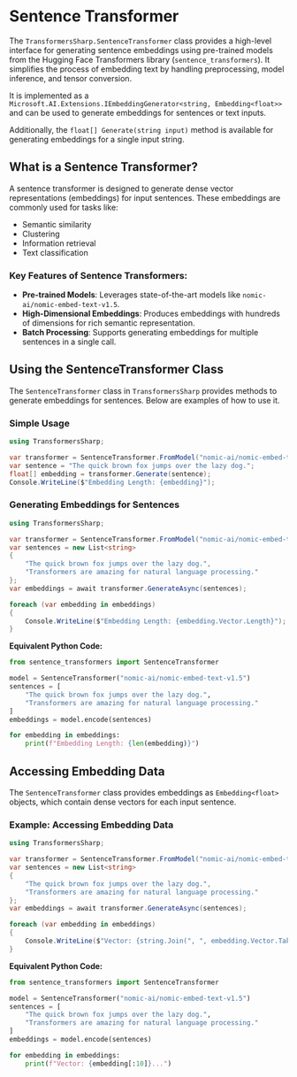 # Sentence Transformer

The `TransformersSharp.SentenceTransformer` class provides a high-level interface for generating sentence embeddings using pre-trained models from the Hugging Face Transformers library (`sentence_transformers`). It simplifies the process of embedding text by handling preprocessing, model inference, and tensor conversion.

It is implemented as a `Microsoft.AI.Extensions.IEmbeddingGenerator<string, Embedding<float>>` and can be used to generate embeddings for sentences or text inputs.

Additionally, the `float[] Generate(string input)` method is available for generating embeddings for a single input string.

## What is a Sentence Transformer?

A sentence transformer is designed to generate dense vector representations (embeddings) for input sentences. These embeddings are commonly used for tasks like:

- Semantic similarity
- Clustering
- Information retrieval
- Text classification

### Key Features of Sentence Transformers:

- **Pre-trained Models**: Leverages state-of-the-art models like `nomic-ai/nomic-embed-text-v1.5`.
- **High-Dimensional Embeddings**: Produces embeddings with hundreds of dimensions for rich semantic representation.
- **Batch Processing**: Supports generating embeddings for multiple sentences in a single call.

## Using the SentenceTransformer Class

The `SentenceTransformer` class in `TransformersSharp` provides methods to generate embeddings for sentences. Below are examples of how to use it.

### Simple Usage

```csharp
using TransformersSharp;

var transformer = SentenceTransformer.FromModel("nomic-ai/nomic-embed-text-v1.5", trustRemoteCode: true);
var sentence = "The quick brown fox jumps over the lazy dog.";
float[] embedding = transformer.Generate(sentence);
Console.WriteLine($"Embedding Length: {embedding}");
```

### Generating Embeddings for Sentences

```csharp
using TransformersSharp;

var transformer = SentenceTransformer.FromModel("nomic-ai/nomic-embed-text-v1.5", trustRemoteCode: true);
var sentences = new List<string>
{
    "The quick brown fox jumps over the lazy dog.",
    "Transformers are amazing for natural language processing."
};
var embeddings = await transformer.GenerateAsync(sentences);

foreach (var embedding in embeddings)
{
    Console.WriteLine($"Embedding Length: {embedding.Vector.Length}");
}
```

**Equivalent Python Code:**

```python
from sentence_transformers import SentenceTransformer

model = SentenceTransformer("nomic-ai/nomic-embed-text-v1.5")
sentences = [
    "The quick brown fox jumps over the lazy dog.",
    "Transformers are amazing for natural language processing."
]
embeddings = model.encode(sentences)

for embedding in embeddings:
    print(f"Embedding Length: {len(embedding)}")
```

## Accessing Embedding Data

The `SentenceTransformer` class provides embeddings as `Embedding<float>` objects, which contain dense vectors for each input sentence.

### Example: Accessing Embedding Data

```csharp
using TransformersSharp;

var transformer = SentenceTransformer.FromModel("nomic-ai/nomic-embed-text-v1.5", trustRemoteCode: true);
var sentences = new List<string>
{
    "The quick brown fox jumps over the lazy dog.",
    "Transformers are amazing for natural language processing."
};
var embeddings = await transformer.GenerateAsync(sentences);

foreach (var embedding in embeddings)
{
    Console.WriteLine($"Vector: {string.Join(", ", embedding.Vector.Take(10))}...");
}
```

**Equivalent Python Code:**

```python
from sentence_transformers import SentenceTransformer

model = SentenceTransformer("nomic-ai/nomic-embed-text-v1.5")
sentences = [
    "The quick brown fox jumps over the lazy dog.",
    "Transformers are amazing for natural language processing."
]
embeddings = model.encode(sentences)

for embedding in embeddings:
    print(f"Vector: {embedding[:10]}...")
```